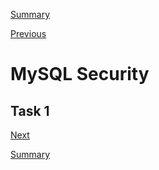 [Summary](./index.md)

[Previous](./mysql__database_design.md)

# MySQL Security

## Task 1


[Next](./mysql_backup.md)

[Summary](./index.md)
